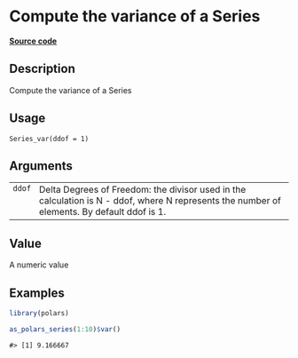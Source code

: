 

# Compute the variance of a Series

[**Source code**](https://github.com/pola-rs/r-polars/tree/main/R/series__series.R#L790)

## Description

Compute the variance of a Series

## Usage

<pre><code class='language-R'>Series_var(ddof = 1)
</code></pre>

## Arguments

<table>
<tr>
<td style="white-space: nowrap; font-family: monospace; vertical-align: top">
<code id="Series_var_:_ddof">ddof</code>
</td>
<td>
Delta Degrees of Freedom: the divisor used in the calculation is N -
ddof, where N represents the number of elements. By default ddof is 1.
</td>
</tr>
</table>

## Value

A numeric value

## Examples

``` r
library(polars)

as_polars_series(1:10)$var()
```

    #> [1] 9.166667
